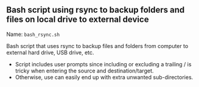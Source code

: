 ## Bash script using rsync to backup folders and files on local drive to external device

Name: ```bash_rsync.sh```

Bash script that uses rsync to backup files and folders from computer to external hard drive, USB drive, etc. 
- Script includes user prompts since including or excluding a trailing / is tricky when entering the source and destination/target.
- Otherwise, use can easily end up with extra unwanted sub-directories.
